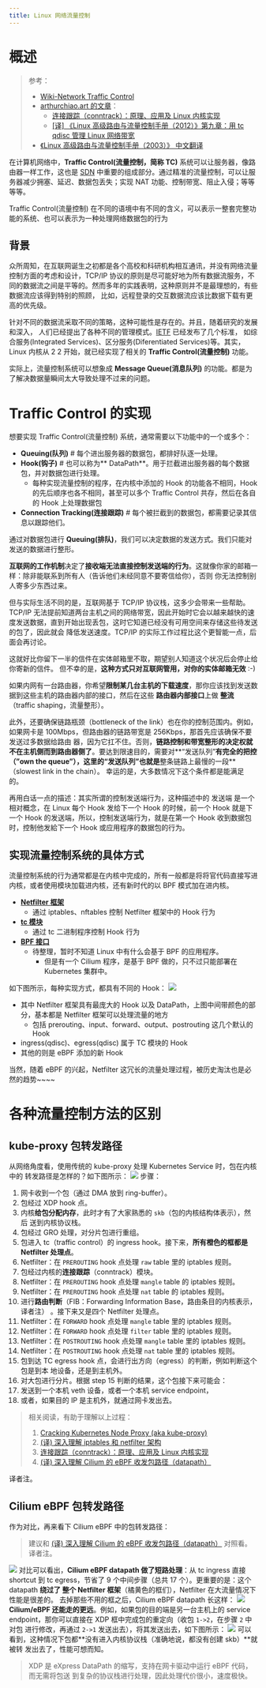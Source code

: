 ```yaml
---
title: Linux 网络流量控制
---
```


# 概述

> 参考：
> - [Wiki-Network Traffic Control](https://en.wikipedia.org/wiki/Network_traffic_control)
> - [arthurchiao.art 的文章](http://arthurchiao.art/index.html)：
>   - [连接跟踪（conntrack）：原理、应用及 Linux 内核实现](http://arthurchiao.art/blog/conntrack-design-and-implementation-zh/)
>   - [\[译\] 《Linux 高级路由与流量控制手册（2012）》第九章：用 tc qdisc 管理 Linux 网络带宽](http://arthurchiao.art/blog/lartc-qdisc-zh/#91-%E9%98%9F%E5%88%97queues%E5%92%8C%E6%8E%92%E9%98%9F%E8%A7%84%E5%88%99queueing-disciplines)
> - [《Linux 高级路由与流量控制手册（2003）》 中文翻译](https://lartc.org/LARTC-zh_CN.GB2312.pdf)

在计算机网络中，**Traffic Control(流量控制，简称 TC)** 系统可以让服务器，像路由器一样工作，这也是 [SDN](https://www.yuque.com/go/doc/33218298) 中重要的组成部分。通过精准的流量控制，可以让服务器减少拥塞、延迟、数据包丢失；实现 NAT 功能、控制带宽、阻止入侵；等等等等。

Traffic Control(流量控制) 在不同的语境中有不同的含义，可以表示一整套完整功能的系统、也可以表示为一种处理网络数据包的行为

## 背景

众所周知，在互联网诞生之初都是各个高校和科研机构相互通讯，并没有网络流量控制方面的考虑和设计，TCP/IP 协议的原则是尽可能好地为所有数据流服务，不同的数据流之间是平等的。然而多年的实践表明，这种原则并不是最理想的，有些数据流应该得到特别的照顾， 比如，远程登录的交互数据流应该比数据下载有更高的优先级。

针对不同的数据流采取不同的策略，这种可能性是存在的。并且，随着研究的发展和深入， 人们已经提出了各种不同的管理模式。[IETF](https://www.yuque.com/go/doc/34208492) 已经发布了几个标准， 如综合服务(Integrated Services)、区分服务(Diferentiated Services)等。其实，Linux 内核从 2 2 开始，就已经实现了相关的 **Traffic Control(流量控制)** 功能。

实际上，流量控制系统可以想象成 **Message Queue(消息队列)** 的功能。都是为了解决数据量瞬间太大导致处理不过来的问题。

# Traffic Control 的实现

想要实现 Traffic Control(流量控制) 系统，通常需要以下功能中的一个或多个：

- **Queuing(队列)** # 每个进出服务器的数据包，都排好队逐一处理。
- **Hook(钩子)** # 也可以称为** DataPath**。用于拦截进出服务器的每个数据包，并对数据包进行处理。
  - 每种实现流量控制的程序，在内核中添加的 Hook 的功能各不相同，Hook 的先后顺序也各不相同，甚至可以多个 Traffic Control 共存，然后在各自的 Hook 上处理数据包
- **Connection Tracking(连接跟踪)** # 每个被拦截到的数据包，都需要记录其信息以跟踪他们。

通过对数据包进行 **Queuing(排队)**，我们可以决定数据的发送方式。我们只能对发送的数据进行整形。

**互联网的工作机制**决定了**接收端无法直接控制发送端的行为**。这就像你家的邮箱一样：除非能联系到所有人（告诉他们未经同意不要寄信给你），否则 你无法控制别人寄多少东西过来。

但与实际生活不同的是，互联网基于 TCP/IP 协议栈，这多少会带来一些帮助。TCP/IP 无法提前知道两台主机之间的网络带宽，因此开始时它会以越来越快的速度发送数据，直到开始出现丢包，这时它知道已经没有可用空间来存储这些待发送的包了，因此就会 降低发送速度。TCP/IP 的实际工作过程比这个更智能一点，后面会再讨论。

这就好比你留下一半的信件在实体邮箱里不取，期望别人知道这个状况后会停止给你寄新的信件。 但不幸的是，**这种方式只对互联网管用，对你的实体邮箱无效** :-)

如果内网有一台路由器，你希望**限制某几台主机的下载速度**，那你应该找到发送数据到这些主机的路由器内部的接口，然后在这些 **路由器内部接口**上做 **整流**（traffic shaping，流量整形）。

此外，还要确保链路瓶颈（bottleneck of the link）也在你的控制范围内。例如，如果网卡是 100Mbps，但路由器的链路带宽是 256Kbps，那首先应该确保不要发送过多数据给路由 器，因为它扛不住。否则，**链路控制和带宽整形的决定权就不在主机侧而到路由器侧了**。要达到限速目的，需要对**“发送队列”**有完全的把控（”own the queue”），这里的“发送队列”也就是**整条链路上最慢的一段**（slowest link in the chain）。 幸运的是，大多数情况下这个条件都是能满足的。

再用白话一点的描述：其实所谓的控制发送端行为，这种描述中的 发送端 是一个相对概念，在 Linux 每个 Hook 发给下一个 Hook 的时候，前一个 Hook 就是下一个 Hook 的发送端，所以，控制发送端行为，就是在第一个 Hook 收到数据包时，控制他发給下一个 Hook 或应用程序的数据包的行为。

## 实现流量控制系统的具体方式

流量控制系统的行为通常都是在内核中完成的，所有一般都是将将官代码直接写进内核，或者使用模块加载进内核，还有新时代的以 BPF 模式加在进内核。

- [**Netfilter 框架**](https://www.yuque.com/go/doc/34346353)
  - 通过 iptables、nftables 控制 Netfilter 框架中的 Hook 行为
- [**tc 模块**](https://www.yuque.com/go/doc/34380573)
  - 通过 tc 二进制程序控制 Hook 行为
- [**BPF 接口**](https://www.yuque.com/go/doc/33144610)
  - 待整理，暂时不知道 Linux 中有什么会基于 BPF 的应用程序。
    - 但是有一个 Cilium 程序，是基于 BPF 做的，只不过只能部署在 Kubernetes 集群中。

如下图所示，每种实现方式，都具有不同的 Hook：
![](https://notes-learning.oss-cn-beijing.aliyuncs.com/pryclo/1616164826770-1d929135-1194-44e1-91a9-3dd4e99c34ca.png)

- 其中 Netfilter 框架具有最庞大的 Hook 以及 DataPath，上图中间带颜色的部分，基本都是 Netfilter 框架可以处理流量的地方
  - 包括 prerouting、input、forward、output、postrouting 这几个默认的 Hook
- ingress(qdisc)、egress(qdisc) 属于 TC 模块的 Hook
- 其他的则是 eBPF 添加的新 Hook

当然，随着 eBPF 的兴起，Netfilter 这冗长的流量处理过程，被历史淘汰也是必然的趋势~~~~

# 各种流量控制方法的区别

## kube-proxy 包转发路径

从网络角度看，使用传统的 kube-proxy 处理 Kubernetes Service 时，包在内核中的 转发路径是怎样的？如下图所示：
![](https://notes-learning.oss-cn-beijing.aliyuncs.com/pryclo/1617936241861-a7af19e7-ea7f-49ec-ac8d-3ed6979e1f9e.png)
步骤：

1. 网卡收到一个包（通过 DMA 放到 ring-buffer）。
2. 包经过 XDP hook 点。
3. 内核**给包分配内存**，此时才有了大家熟悉的 `skb`（包的内核结构体表示），然后 送到内核协议栈。
4. 包经过 GRO 处理，对分片包进行重组。
5. 包进入 tc（traffic control）的 ingress hook。接下来，**所有橙色的框都是 Netfilter 处理点**。
6. Netfilter：在 `PREROUTING` hook 点处理 `raw` table 里的 iptables 规则。
7. 包经过内核的**连接跟踪**（conntrack）模块。
8. Netfilter：在 `PREROUTING` hook 点处理 `mangle` table 的 iptables 规则。
9. Netfilter：在 `PREROUTING` hook 点处理 `nat` table 的 iptables 规则。
10. 进行**路由判断**（FIB：Forwarding Information Base，路由条目的内核表示，译者注） 。接下来又是四个 Netfilter 处理点。
11. Netfilter：在 `FORWARD` hook 点处理 `mangle` table 里的 iptables 规则。
12. Netfilter：在 `FORWARD` hook 点处理 `filter` table 里的 iptables 规则。
13. Netfilter：在 `POSTROUTING` hook 点处理 `mangle` table 里的 iptables 规则。
14. Netfilter：在 `POSTROUTING` hook 点处理 `nat` table 里的 iptables 规则。
15. 包到达 TC egress hook 点，会进行出方向（egress）的判断，例如判断这个包是到本 地设备，还是到主机外。
16. 对大包进行分片。根据 step 15 判断的结果，这个包接下来可能会：
17. 发送到一个本机 veth 设备，或者一个本机 service endpoint，
18. 或者，如果目的 IP 是主机外，就通过网卡发出去。

> 相关阅读，有助于理解以上过程：
>
> 1. [Cracking Kubernetes Node Proxy (aka kube-proxy)](http://arthurchiao.art/blog/ebpf-and-k8s-zh/%7B%20%%20link%20_posts/2019-11-30-cracking-k8s-node-proxy.md%20%%7D)
> 2. [(译) 深入理解 iptables 和 netfilter 架构](http://arthurchiao.art/blog/ebpf-and-k8s-zh/%7B%20%%20link%20_posts/2019-02-18-deep-dive-into-iptables-and-netfilter-arch-zh.md%20%%7D)
> 3. [连接跟踪（conntrack）：原理、应用及 Linux 内核实现](http://arthurchiao.art/blog/ebpf-and-k8s-zh/%7B%20%%20link%20_posts/2020-08-05-conntrack-design-and-implementation-zh.md%20%%7D)
> 4. [(译) 深入理解 Cilium 的 eBPF 收发包路径（datapath）](http://arthurchiao.art/blog/understanding-ebpf-datapath-in-cilium-zh/)

译者注。

## Cilium eBPF 包转发路径

作为对比，再来看下 Cilium eBPF 中的包转发路径：

> 建议和 [(译) 深入理解 Cilium 的 eBPF 收发包路径（datapath）](http://arthurchiao.art/blog/understanding-ebpf-datapath-in-cilium-zh/) 对照看。
> 译者注。

![](https://notes-learning.oss-cn-beijing.aliyuncs.com/pryclo/1617936241799-94b516d7-7bf7-4b37-adf5-1c2defbac27c.png)
对比可以看出，**Cilium eBPF datapath 做了短路处理**：从 tc ingress 直接 shortcut 到 tc egress，节省了 9 个中间步骤（总共 17 个）。更重要的是：这个 datapath **绕过了 整个 Netfilter 框架**（橘黄色的框们），Netfilter 在大流量情况下性能是很差的。
去掉那些不用的框之后，Cilium eBPF datapath 长这样：
![](https://notes-learning.oss-cn-beijing.aliyuncs.com/pryclo/1617936242480-85cfc77b-217e-44d9-936a-b4d982cf1e7f.png)
**Cilium/eBPF 还能走的更远**。例如，如果包的目的端是另一台主机上的 service endpoint，那你可以直接在 XDP 框中完成包的重定向（收包 `1->2`，在步骤 `2` 中对包 进行修改，再通过 `2->1` 发送出去），将其发送出去，如下图所示：
![](https://notes-learning.oss-cn-beijing.aliyuncs.com/pryclo/1617936241746-6f9a6415-8747-49ca-9a74-cbf06c7a7be8.png)
可以看到，这种情况下包都**没有进入内核协议栈（准确地说，都没有创建 skb）**就被转 发出去了，性能可想而知。

> XDP 是 eXpress DataPath 的缩写，支持在网卡驱动中运行 eBPF 代码，而无需将包送 到复杂的协议栈进行处理，因此处理代价很小，速度极快。
